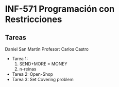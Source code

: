 # INF-571 Programación con Restricciones
## Tareas 
Daniel San Martín
Profesor: Carlos Castro

* Tarea 1:
  1. SEND+MORE = MONEY
  2. n-reinas
* Tarea 2: Open-Shop
* Tarea 3: Set Covering problem
